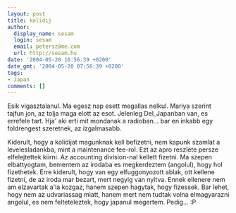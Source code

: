 ```yaml
---
layout: post
title: kolidij
author:
  display_name: sesam
  login: sesam
  email: petersz@me.com
  url: http://sesam.hu
date: '2004-05-20 16:56:39 +0200'
date_gmt: '2004-05-20 07:56:39 +0200'
tags:
- Japan
comments: []
---
```


Esik vigasztalanul. Ma egesz nap esett megallas nelkul. Mariya szerint tajfun jon, az tolja maga elott az esot. Jelenleg Del_Japanban van, es errefele tart. Hja' aki erti mit mondanak a radioban... bar en inkabb egy foldrengest szeretnek, az izgalmasabb.

Kiderult, hogy a kolidijat magunknak kell befizetni, nem kapunk szamlat a levelesladankba, mint a maintenance fee-rol. Ezt az apro reszlete persze elfelejtettek kiirni. Az accounting division-nal kellett fizetni. Ma szepen elbattyogtam, bementem az irodaba es megkerdeztem (angolul), hogy hol fizethetek. Erre kiderult, hogy van egy elfuggonyozott ablak, ott kellene fizetni, de az iroda mar bezart, mert negyig van nyitva. Ennek ellenere nem am elzavartak a'la kozgaz, hanem szepen hagytak, hogy fizessek. Bar lehet, hogy nem az udvariassag miatt, hanem mert nem tudtak volna elmagyarazni angolul, es nem felteteleztek, hogy japanul megertem. Pedig... :P
